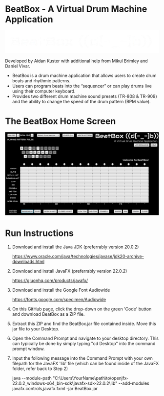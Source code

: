 # BeatBox - A Virtual Drum Machine Application

![image alt](https://github.com/aidankuster/BeatBox/blob/main/BeatBoxLogo-removebg-preview.png?raw=true)

Developed by Aidan Kuster with additional help from Mikul Brimley and Daniel Vivar.

- BeatBox is a drum machine application that allows users to create drum beats and rhythmic patterns.
- Users can program beats into the “sequencer” or can play drums live using their computer keyboard.
- Provides two different drum machine sound presets (TR-808 & TR-909) and the ability to change the speed of the drum pattern (BPM value).

# The BeatBox Home Screen
![image alt](https://github.com/aidankuster/BeatBox/blob/main/Screenshot%20(137).png?raw=true)

# Run Instructions
  1. Download and install the Java JDK (preferrably version 20.0.2)
     
     https://www.oracle.com/java/technologies/javase/jdk20-archive-downloads.html
  2. Download and install JavaFX (preferrably version 22.0.2)

     https://gluonhq.com/products/javafx/
  3. Download and install the Google Font Audiowide

     https://fonts.google.com/specimen/Audiowide
  4. On this GitHub page, click the drop-down on the green 'Code' button and download BeatBox as a ZIP file.
  5. Extract this ZIP and find the BeatBox.jar file contained inside. Move this jar file to your Desktop.
  6. Open the Command Prompt and navigate to your desktop directory. This can typically be done by simply typing "cd Desktop" into the command prompt window.
  7. Input the following message into the Command Prompt with your own filepath for the JavaFX 'lib' file (which can be found inside of the JavaFX folder, refer back to Step 2)
     
     java --module-path "C:\Users\YourName\path\to\openjfx-22.0.2_windows-x64_bin-sdk\javafx-sdk-22.0.2\lib" --add-modules javafx.controls,javafx.fxml -jar BeatBox.jar
  
